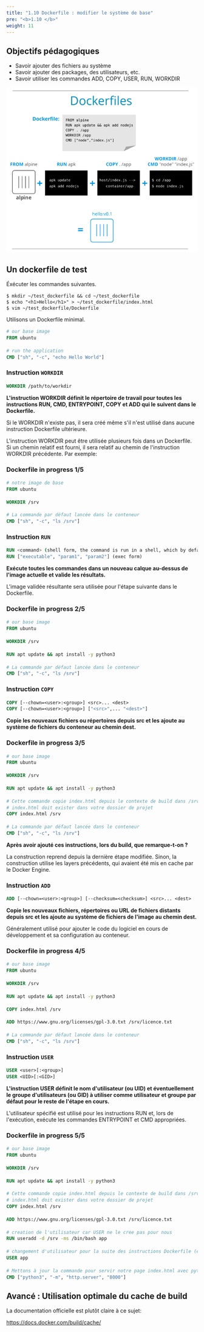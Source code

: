 ```yaml
---
title: "1.10 Dockerfile : modifier le système de base"
pre: "<b>1.10 </b>"
weight: 11
---
```


## Objectifs pédagogiques
  - Savoir ajouter des fichiers au système
  - Savoir ajouter des packages, des utilisateurs, etc.
  - Savoir utiliser les commandes ADD, COPY, USER, RUN, WORKDIR 

![](../assets/images/ops-images-dockerfile.svg)

## Un dockerfile de test

Éxécuter les commandes suivantes.
```shell
$ mkdir ~/test_dockerfile && cd ~/test_dockerfile 
$ echo "<h1>Hello</h1>" > ~/test_dockerfile/index.html
$ vim ~/test_dockerfile/Dockerfile
```
Utilisons un Dockerfile minimal.

```dockerfile
# our base image
FROM ubuntu

# run the application
CMD ["sh", "-c", "echo Hello World"]
```

<!-- --- -->

### Instruction `WORKDIR`

```dockerfile
WORKDIR /path/to/workdir
```
**L'instruction WORKDIR définit le répertoire de travail pour toutes les instructions RUN, CMD, ENTRYPOINT, COPY et ADD qui le suivent dans le Dockerfile.**

Si le WORKDIR n'existe pas, il sera créé même s'il n'est utilisé dans aucune instruction Dockerfile ultérieure.

L'instruction WORKDIR peut être utilisée plusieurs fois dans un Dockerfile. Si un chemin relatif est fourni, il sera relatif au chemin de l'instruction WORKDIR précédente. Par exemple:

<!-- --- -->

### Dockerfile in progress 1/5

```Dockerfile
# notre image de base
FROM ubuntu

WORKDIR /srv

# La commande par défaut lancée dans le conteneur
CMD ["sh", "-c", "ls /srv"]
```

<!-- --- -->


### Instruction `RUN`


```dockerfile
RUN <command> (shell form, the command is run in a shell, which by default is /bin/sh -c on Linux or cmd /S /C on Windows)
RUN ["executable", "param1", "param2"] (exec form)
```
**Exécute toutes les commandes dans un nouveau calque au-dessus de l'image actuelle et valide les résultats.**
 
L'image validée résultante sera utilisée pour l'étape suivante dans le Dockerfile.

<!-- --- -->

### Dockerfile in progress 2/5

```Dockerfile
# our base image
FROM ubuntu

WORKDIR /srv

RUN apt update && apt install -y python3  

# La commande par défaut lancée dans le conteneur
CMD ["sh", "-c", "ls /srv"]
```
<!-- --- -->
### Instruction `COPY`

```dockerfile
COPY [--chown=<user>:<group>] <src>... <dest>
COPY [--chown=<user>:<group>] ["<src>",... "<dest>"]
```

**Copie les nouveaux fichiers ou répertoires depuis src et les ajoute au système de fichiers du conteneur au chemin dest.**

<!-- --- -->
### Dockerfile in progress 3/5

```Dockerfile
# our base image
FROM ubuntu

WORKDIR /srv

RUN apt update && apt install -y python3  

# Cette commande copie index.html depuis le contexte de build dans /srv dans le conteneur
# index.html doit exister dans votre dossier de projet
COPY index.html /srv

# La commande par défaut lancée dans le conteneur
CMD ["sh", "-c", "ls /srv"]
```
**Après avoir ajouté ces instructions, lors du build, que remarque-t-on ?**

La construction reprend depuis la dernière étape modifiée. Sinon, la construction utilise les layers précédents, qui avaient été mis en cache par le Docker Engine.

<!-- --- -->

### Instruction `ADD`

```dockerfile
ADD [--chown=<user>:<group>] [--checksum=<checksum>] <src>... <dest>
```
**Copie les nouveaux fichiers, répertoires ou URL de fichiers distants depuis src et les ajoute au système de fichiers de l'image au chemin dest.**

Généralement utilisé pour ajouter le code du logiciel en cours de développement et sa configuration au conteneur.

<!-- --- -->

### Dockerfile in progress 4/5

```Dockerfile
# our base image
FROM ubuntu

WORKDIR /srv

RUN apt update && apt install -y python3  

COPY index.html /srv

ADD https://www.gnu.org/licenses/gpl-3.0.txt /srv/licence.txt

# La commande par défaut lancée dans le conteneur
CMD ["sh", "-c", "ls /srv"]
```
<!-- --- -->

### Instruction `USER`

```dockerfile
USER <user>[:<group>]
USER <UID>[:<GID>]
```
**L'instruction USER définit le nom d'utilisateur (ou UID) et éventuellement le groupe d'utilisateurs (ou GID) à utiliser comme utilisateur et groupe par défaut pour le reste de l'étape en cours.**

L'utilisateur spécifié est utilisé pour les instructions RUN et, lors de l'exécution, exécute les commandes ENTRYPOINT et CMD appropriées.

<!-- --- -->
### Dockerfile in progress 5/5

```Dockerfile
# our base image
FROM ubuntu

WORKDIR /srv

RUN apt update && apt install -y python3  

# Cette commande copie index.html depuis le contexte de build dans /srv dans le conteneur
# index.html doit exister dans votre dossier de projet
COPY index.html /srv

ADD https://www.gnu.org/licenses/gpl-3.0.txt /srv/licence.txt

# creation de l'utilisateur car USER ne le cree pas pour nous
RUN useradd -d /srv -ms /bin/bash app

# changement d'utilisateur pour la suite des instructions Dockerfile (en particulier la CMD)
USER app

# Mettons à jour la commande pour servir notre page index.html avec python httpserver
CMD ["python3", "-m", "http.server", "8000"]
```

## Avancé : Utilisation optimale du cache de build

La documentation officielle est plutôt claire à ce sujet:

https://docs.docker.com/build/cache/

